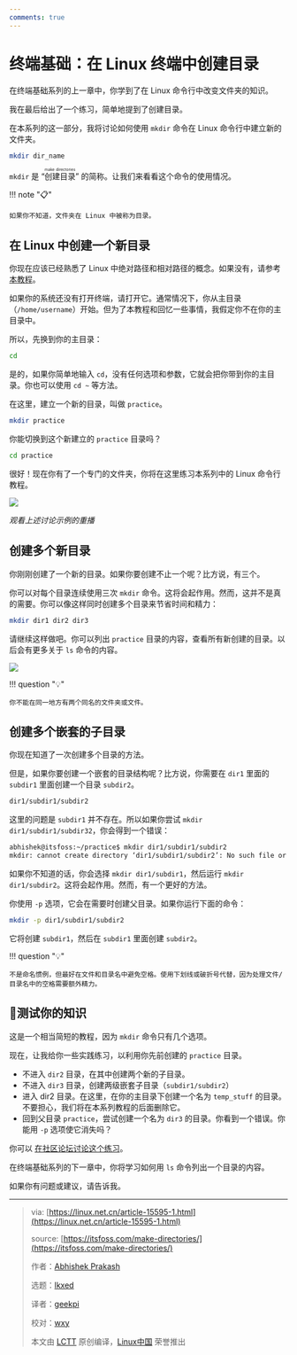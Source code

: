 ```yaml
---
comments: true
---
```


# 终端基础：在 Linux 终端中创建目录

在终端基础系列的上一章中，你学到了在 Linux 命令行中改变文件夹的知识。

我在最后给出了一个练习，简单地提到了创建目录。

在本系列的这一部分，我将讨论如何使用 `mkdir` 命令在 Linux 命令行中建立新的文件夹。

```Bash
mkdir dir_name
```

`mkdir` 是 “<ruby>创建目录<rt>make directories</rt></ruby>” 的简称。让我们来看看这个命令的使用情况。

!!! note "📋"

    如果你不知道，文件夹在 Linux 中被称为目录。

## 在 Linux 中创建一个新目录

你现在应该已经熟悉了 Linux 中绝对路径和相对路径的概念。如果没有，请参考 [本教程](https://cn.linux-console.net/?p=19897)。

如果你的系统还没有打开终端，请打开它。通常情况下，你从主目录（`/home/username`）开始。但为了本教程和回忆一些事情，我假定你不在你的主目录中。

所以，先换到你的主目录：

```Bash
cd
```

是的，如果你简单地输入 `cd`，没有任何选项和参数，它就会把你带到你的主目录。你也可以使用 `cd ~` 等方法。

在这里，建立一个新的目录，叫做 `practice`。

```Bash
mkdir practice
```

你能切换到这个新建立的 `practice` 目录吗？

```Bash
cd practice
```

很好！现在你有了一个专门的文件夹，你将在这里练习本系列中的 Linux 命令行教程。

![](https://cdn.jsdelivr.net/gh/SDNURoboticsAILab/ImageBed@master/img/resources/linux/chapter2-make-directory-example.svg)

*观看上述讨论示例的重播*

## 创建多个新目录

你刚刚创建了一个新的目录。如果你要创建不止一个呢？比方说，有三个。

你可以对每个目录连续使用三次 `mkdir` 命令。这将会起作用。然而，这并不是真的需要。你可以像这样同时创建多个目录来节省时间和精力：

```Bash
mkdir dir1 dir2 dir3
```

请继续这样做吧。你可以列出 `practice` 目录的内容，查看所有新创建的目录。以后会有更多关于 `ls` 命令的内容。

![](https://cdn.jsdelivr.net/gh/SDNURoboticsAILab/ImageBed@master/img/resources/linux/chapter2-create-multiple-directories-linux.png)

!!! question "💡"

    你不能在同一地方有两个同名的文件夹或文件。

## 创建多个嵌套的子目录

你现在知道了一次创建多个目录的方法。

但是，如果你要创建一个嵌套的目录结构呢？比方说，你需要在 `dir1` 里面的 `subdir1` 里面创建一个目录 `subdir2`。

```Bash
dir1/subdir1/subdir2
```

这里的问题是 `subdir1` 并不存在。所以如果你尝试 `mkdir dir1/subdir1/subdir32`，你会得到一个错误：

```Bash
abhishek@itsfoss:~/practice$ mkdir dir1/subdir1/subdir2
mkdir: cannot create directory ‘dir1/subdir1/subdir2’: No such file or directory
```

如果你不知道的话，你会选择 `mkdir dir1/subdir1`，然后运行 `mkdir dir1/subdir2`。这将会起作用。然而，有一个更好的方法。

你使用 `-p` 选项，它会在需要时创建父目录。如果你运行下面的命令：

```Bash
mkdir -p dir1/subdir1/subdir2
```

它将创建 `subdir1`，然后在 `subdir1` 里面创建 `subdir2`。

!!! question "💡"

    不是命名惯例，但最好在文件和目录名中避免空格。使用下划线或破折号代替，因为处理文件/目录名中的空格需要额外精力。

## 📝测试你的知识

这是一个相当简短的教程，因为 `mkdir` 命令只有几个选项。

现在，让我给你一些实践练习，以利用你先前创建的 `practice` 目录。

- 不进入 `dir2` 目录，在其中创建两个新的子目录。
- 不进入 `dir3` 目录，创建两级嵌套子目录（`subdir1/subdir2`）
- 进入 dir2 目录。在这里，在你的主目录下创建一个名为 `temp_stuff` 的目录。不要担心，我们将在本系列教程的后面删除它。
- 回到父目录 `practice`，尝试创建一个名为 `dir3` 的目录。你看到一个错误。你能用 `-p` 选项使它消失吗？

你可以 [在社区论坛讨论这个练习](https://itsfoss.community/t/exercise-in-making-directories-in-linux-terminal/10227)。

在终端基础系列的下一章中，你将学习如何用 `ls` 命令列出一个目录的内容。

如果你有问题或建议，请告诉我。

--------------------------------------------------------------------------------

>via: [https://linux.net.cn/article-15595-1.html](https://linux.net.cn/article-15595-1.html)
>
>source: [https://itsfoss.com/make-directories/](https://itsfoss.com/make-directories/)
>
>作者：[Abhishek Prakash](https://itsfoss.com/author/abhishek/)
>
>选题：[lkxed](https://github.com/lkxed/)
>
>译者：[geekpi](https://github.com/geekpi)
>
>校对：[wxy](https://github.com/wxy)
>
>本文由 [LCTT](https://github.com/LCTT/TranslateProject) 原创编译，[Linux中国](https://linux.net.cn/) 荣誉推出